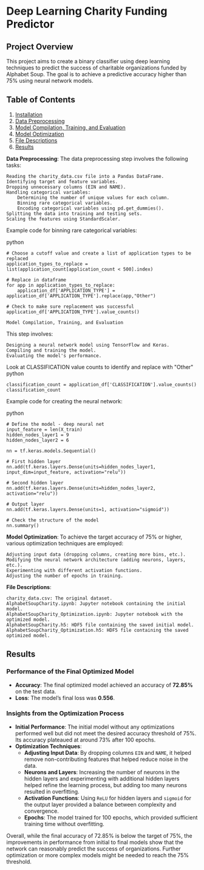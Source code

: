 # Deep Learning Charity Funding Predictor

## Project Overview

This project aims to create a binary classifier using deep learning techniques to predict the success of charitable organizations funded by Alphabet Soup. The goal is to achieve a predictive accuracy higher than 75% using neural network models.

## Table of Contents

1. [Installation](#installation)
2. [Data Preprocessing](#data-preprocessing)
3. [Model Compilation, Training, and Evaluation](#model-compilation-training-and-evaluation)
4. [Model Optimization](#model-optimization)
5. [File Descriptions](#file-descriptions)
6. [Results](#results)

**Data Preprocessing**:
The data preprocessing step involves the following tasks:

    Reading the charity_data.csv file into a Pandas DataFrame.
    Identifying target and feature variables.
    Dropping unnecessary columns (EIN and NAME).
    Handling categorical variables:
        Determining the number of unique values for each column.
        Binning rare categorical variables.
        Encoding categorical variables using pd.get_dummies().
    Splitting the data into training and testing sets.
    Scaling the features using StandardScaler.

Example code for binning rare categorical variables:

python
```
# Choose a cutoff value and create a list of application types to be replaced
application_types_to_replace = list(application_count[application_count < 500].index)

# Replace in dataframe
for app in application_types_to_replace:
    application_df['APPLICATION_TYPE'] = application_df['APPLICATION_TYPE'].replace(app,"Other")

# Check to make sure replacement was successful
application_df['APPLICATION_TYPE'].value_counts()

Model Compilation, Training, and Evaluation
```

This step involves:

    Designing a neural network model using TensorFlow and Keras.
    Compiling and training the model.
    Evaluating the model's performance.

Look at CLASSIFICATION value counts to identify and replace with "Other"
python
```
classification_count = application_df['CLASSIFICATION'].value_counts()
classification_count
```

Example code for creating the neural network:

python
```
# Define the model - deep neural net
input_feature = len(X_train)
hidden_nodes_layer1 = 9
hidden_nodes_layer2 = 6

nn = tf.keras.models.Sequential()

# First hidden layer
nn.add(tf.keras.layers.Dense(units=hidden_nodes_layer1, input_dim=input_feature, activation="relu"))

# Second hidden layer
nn.add(tf.keras.layers.Dense(units=hidden_nodes_layer2, activation="relu"))

# Output layer
nn.add(tf.keras.layers.Dense(units=1, activation="sigmoid"))

# Check the structure of the model
nn.summary()
```

**Model Optimization**:
To achieve the target accuracy of 75% or higher, various optimization techniques are employed:

    Adjusting input data (dropping columns, creating more bins, etc.).
    Modifying the neural network architecture (adding neurons, layers, etc.).
    Experimenting with different activation functions.
    Adjusting the number of epochs in training.

**File Descriptions**:

    charity_data.csv: The original dataset.
    AlphabetSoupCharity.ipynb: Jupyter notebook containing the initial model.
    AlphabetSoupCharity_Optimization.ipynb: Jupyter notebook with the optimized model.
    AlphabetSoupCharity.h5: HDF5 file containing the saved initial model.
    AlphabetSoupCharity_Optimization.h5: HDF5 file containing the saved optimized model.

## Results

### Performance of the Final Optimized Model

- **Accuracy**: The final optimized model achieved an accuracy of **72.85%** on the test data.
- **Loss**: The model’s final loss was **0.556**.

### Insights from the Optimization Process
- **Initial Performance**: The initial model without any optimizations performed well but did not meet the desired accuracy threshold of 75%. Its accuracy plateaued at around 73% after 100 epochs.
- **Optimization Techniques**: 
  - **Adjusting Input Data**: By dropping columns `EIN` and `NAME`, it helped remove non-contributing features that helped reduce noise in the data.
  - **Neurons and Layers**: Increasing the number of neurons in the hidden layers and experimenting with additional hidden layers helped refine the learning process, but adding too many neurons resulted in overfitting.
  - **Activation Functions**: Using `ReLU` for hidden layers and `sigmoid` for the output layer provided a balance between complexity and convergence. 
  - **Epochs**: The model trained for 100 epochs, which provided sufficient training time without overfitting.
    
Overall, while the final accuracy of 72.85% is below the target of 75%, the improvements in performance from initial to final models show that the network can reasonably predict the success of organizations. Further optimization or more complex models might be needed to reach the 75% threshold.
